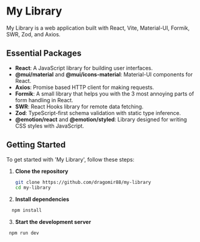 # My Library

My Library is a web application built with React, Vite, Material-UI, Formik, SWR, Zod, and Axios.

## Essential Packages

- **React**: A JavaScript library for building user interfaces.
- **@mui/material** and **@mui/icons-material**: Material-UI components for React.
- **Axios**: Promise based HTTP client for making requests.
- **Formik**: A small library that helps you with the 3 most annoying parts of form handling in React.
- **SWR**: React Hooks library for remote data fetching.
- **Zod**: TypeScript-first schema validation with static type inference.
- **@emotion/react** and **@emotion/styled**: Library designed for writing CSS styles with JavaScript.

## Getting Started

To get started with 'My Library', follow these steps:

1. **Clone the repository**

   ```bash
   git clone https://github.com/dragomir88/my-library
   cd my-library
   ```

2. **Install dependencies**

```bash
  npm install
```

3. **Start the development server**

```bash
 npm run dev
```

